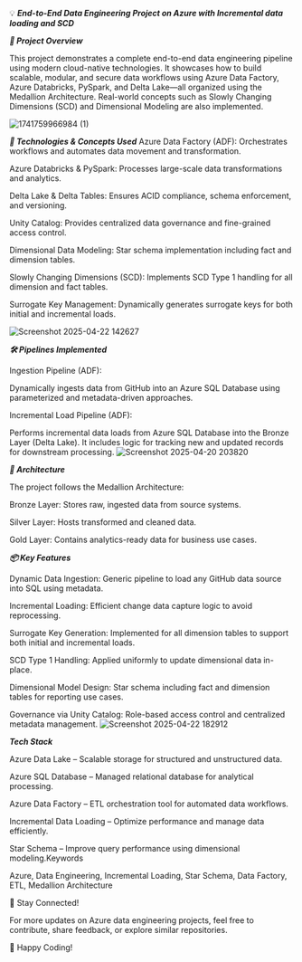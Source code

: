 💡 ***End-to-End Data Engineering Project on Azure with Incremental data loading and SCD***

***🚀 Project Overview***

This project demonstrates a complete end-to-end data engineering pipeline using modern cloud-native technologies. It showcases how to build scalable, modular, and secure data workflows using Azure Data Factory, Azure Databricks, PySpark, and Delta Lake—all organized using the Medallion Architecture. Real-world concepts such as Slowly Changing Dimensions (SCD) and Dimensional Modeling are also implemented.

![1741759966984 (1)](https://github.com/user-attachments/assets/4905df98-2f19-4ee6-83fa-03a348680ce1)

***🔧 Technologies & Concepts Used***
Azure Data Factory (ADF): Orchestrates workflows and automates data movement and transformation.

Azure Databricks & PySpark: Processes large-scale data transformations and analytics.

Delta Lake & Delta Tables: Ensures ACID compliance, schema enforcement, and versioning.

Unity Catalog: Provides centralized data governance and fine-grained access control.

Dimensional Data Modeling: Star schema implementation including fact and dimension tables.

Slowly Changing Dimensions (SCD): Implements SCD Type 1 handling for all dimension and fact tables.

Surrogate Key Management: Dynamically generates surrogate keys for both initial and incremental loads.

![Screenshot 2025-04-22 142627](https://github.com/user-attachments/assets/e52b0aed-599b-462c-a7b4-13313264b191)

***🛠️ Pipelines Implemented***

Ingestion Pipeline (ADF):

Dynamically ingests data from GitHub into an Azure SQL Database using parameterized and metadata-driven approaches.

Incremental Load Pipeline (ADF):

Performs incremental data loads from Azure SQL Database into the Bronze Layer (Delta Lake). It includes logic for tracking new and updated records for downstream processing.
![Screenshot 2025-04-20 203820](https://github.com/user-attachments/assets/1c3f0e87-d7c1-46c4-a02e-8d5f1c9dde85)


***📐 Architecture***

The project follows the Medallion Architecture:

Bronze Layer: Stores raw, ingested data from source systems.

Silver Layer: Hosts transformed and cleaned data.

Gold Layer: Contains analytics-ready data for business use cases.

***📦 Key Features***

Dynamic Data Ingestion: Generic pipeline to load any GitHub data source into SQL using metadata.

Incremental Loading: Efficient change data capture logic to avoid reprocessing.

Surrogate Key Generation: Implemented for all dimension tables to support both initial and incremental loads.

SCD Type 1 Handling: Applied uniformly to update dimensional data in-place.

Dimensional Model Design: Star schema including fact and dimension tables for reporting use cases.

Governance via Unity Catalog: Role-based access control and centralized metadata management.
![Screenshot 2025-04-22 182912](https://github.com/user-attachments/assets/9aa826ac-2694-44b6-90db-86329f0b4755)


***Tech Stack***

Azure Data Lake – Scalable storage for structured and unstructured data.

Azure SQL Database – Managed relational database for analytical processing.

Azure Data Factory – ETL orchestration tool for automated data workflows.

Incremental Data Loading – Optimize performance and manage data efficiently.

Star Schema – Improve query performance using dimensional modeling.Keywords

Azure, Data Engineering, Incremental Loading, Star Schema, Data Factory, ETL, Medallion Architecture

📌 Stay Connected!

For more updates on Azure data engineering projects, feel free to contribute, share feedback, or explore similar repositories.

🚀 Happy Coding!
